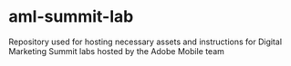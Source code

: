 # aml-summit-lab
Repository used for hosting necessary assets and instructions for Digital Marketing Summit labs hosted by the Adobe Mobile team
